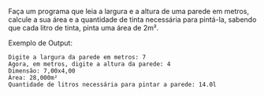 Faça um programa que leia a largura e a altura de uma parede em metros, calcule a sua área e a quantidade de tinta necessária para pintá-la, sabendo que cada litro de tinta, pinta uma área de 2m².

Exemplo de Output:
~~~
Digite a largura da parede em metros: 7
Agora, em metros, digite a altura da parede: 4
Dimensão: 7,00x4,00
Área: 28,000m²
Quantidade de litros necessária para pintar a parede: 14.0l
~~~